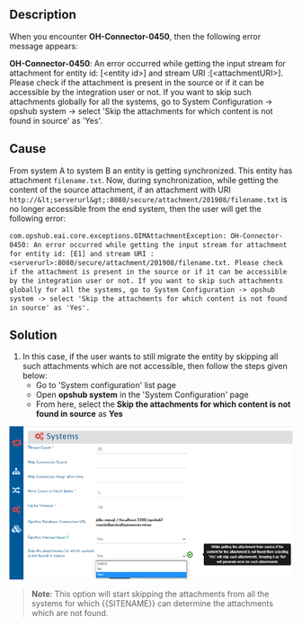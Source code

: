 ## Description

When you encounter **OH-Connector-0450**, then the following error message appears:

**OH-Connector-0450**: An error occurred while getting the input stream for attachment for entity id: [&lt;entity id&gt;] and stream URI :[&lt;attachmentURI&gt;]. Please check if the attachment is present in the source or if it can be accessible by the integration user or not. If you want to skip such attachments globally for all the systems, go to System Configuration → opshub system → select 'Skip the attachments for which content is not found in source' as 'Yes'.

## Cause

From system A to system B an entity is getting synchronized. This entity has attachment `filename.txt`. Now, during synchronization, while getting the content of the source attachment, if an attachment with URI `http://&lt;serverurl&gt;:8080/secure/attachment/201908/filename.txt` is no longer accessible from the end system, then the user will get the following error:

```
com.opshub.eai.core.exceptions.OIMAttachmentException: OH-Connector-0450: An error occurred while getting the input stream for attachment for entity id: [E1] and stream URI :<serverurl>:8080/secure/attachment/201908/filename.txt. Please check if the attachment is present in the source or if it can be accessible by the integration user or not. If you want to skip such attachments globally for all the systems, go to System Configuration -> opshub system -> select 'Skip the attachments for which content is not found in source' as 'Yes'.
```

## Solution

1. In this case, if the user wants to still migrate the entity by skipping all such attachments which are not accessible, then follow the steps given below:
   - Go to 'System configuration' list page
   - Open **opshub system** in the 'System Configuration' page
   - From here, select the **Skip the attachments for which content is not found in source** as **Yes**

<p align="center">
  <img src="../../../../assets/Skipv1.png" />
</p>


>**Note**: This option will start skipping the attachments from all the systems for which {{SITENAME}} can determine the attachments which are not found.

